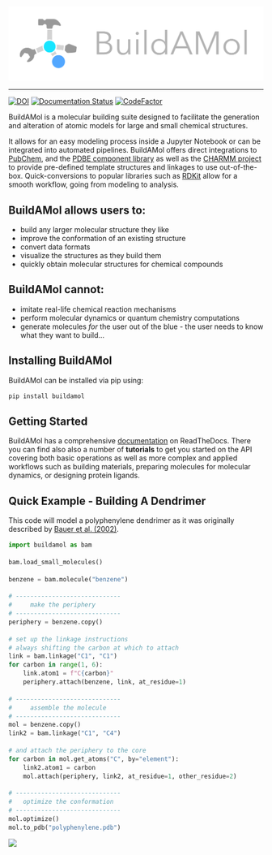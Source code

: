 
![](docs/_resources/logo_large.png)

---
[![DOI](https://zenodo.org/badge/DOI/10.5281/zenodo.12581093.svg)](https://doi.org/10.5281/zenodo.12581093)
[![Documentation Status](https://readthedocs.org/projects/biobuild/badge/?version=latest)](https://buildamol.readthedocs.io/en/latest/?badge=latest)
[![CodeFactor](https://www.codefactor.io/repository/github/noahhenrikkleinschmidt/buildamol/badge/main)](https://www.codefactor.io/repository/github/noahhenrikkleinschmidt/buildamol/overview/main)


BuildAMol is a molecular building suite designed to facilitate the generation and alteration of atomic models for large and small chemical structures.

It allows for an easy modeling process inside a Jupyter Notebook  or can be integrated into automated pipelines. BuildAMol offers direct integrations to [PubChem](https://pubchem.ncbi.nlm.nih.gov), and the [PDBE component library](https://www.google.com/search?client=safari&rls=en&q=pdbe+component+library&ie=UTF-8&oe=UTF-8) as well as the [CHARMM project](http://charmm-gui.org) to provide pre-defined template structures and linkages to use out-of-the-box. Quick-conversions to popular libraries such as [RDKit](https://www.rdkit.org) allow for a smooth workflow, going from modeling to analysis.

BuildAMol allows users to:
--------------------------
- build any larger molecular structure they like
- improve the conformation of an existing structure
- convert data formats
- visualize the structures as they build them
- quickly obtain molecular structures for chemical compounds

BuildAMol cannot:
-----------------
- imitate real-life chemical reaction mechanisms
- perform molecular dynamics or quantum chemistry computations
- generate molecules _for_ the user out of the blue - the user needs to know what they want to build...


Installing BuildAMol
--------------------

BuildAMol can be installed via pip using:

```bash
pip install buildamol
```

Getting Started
---------------
BuildAMol has a comprehensive [documentation](https://biobuild.readthedocs.io/en/latest/) on ReadTheDocs. There you can find also also a number of **tutorials** to get you started on the API covering both basic operations as well as more complex and applied workflows such as building materials, preparing molecules for molecular dynamics, or designing protein ligands. 


Quick Example - Building A Dendrimer
------------------------------------

This code will model a polyphenylene dendrimer as it was originally described by [Bauer et al. (2002)](https://doi.org/10.1002/1521-3765(20020902)8:17<3858::AID-CHEM3858>3.0.CO;2-5). 
```python
import buildamol as bam

bam.load_small_molecules()

benzene = bam.molecule("benzene")

# -----------------------------
#     make the periphery
# -----------------------------
periphery = benzene.copy()

# set up the linkage instructions
# always shifting the carbon at which to attach
link = bam.linkage("C1", "C1")
for carbon in range(1, 6):
    link.atom1 = f"C{carbon}"
    periphery.attach(benzene, link, at_residue=1)

# -----------------------------
#     assemble the molecule
# -----------------------------
mol = benzene.copy()
link2 = bam.linkage("C1", "C4")

# and attach the periphery to the core
for carbon in mol.get_atoms("C", by="element"):
    link2.atom1 = carbon
    mol.attach(periphery, link2, at_residue=1, other_residue=2)

# -----------------------------
#   optimize the conformation
# -----------------------------
mol.optimize()
mol.to_pdb("polyphenylene.pdb")
```

![](support/graphics/polyphenylene.gif)
